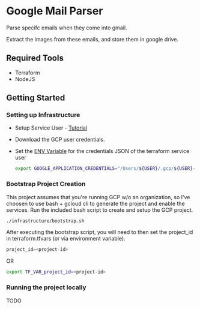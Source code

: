 # Google Mail Parser
Parse specifc emails when they come into gmail.

Extract the images from these emails, and store them in google drive.

## Required Tools
 * Terraform
 * NodeJS 

## Getting Started
### Setting up Infrastructure
 * Setup Service User - [Tutorial](https://cloud.google.com/community/tutorials/managing-gcp-projects-with-terraform)
 * Download the GCP user credentials.
 * Set the [ENV Variable](https://www.terraform.io/docs/providers/google/provider_reference.html) for the credentials JSON of the terraform service user

   ```sh
   export GOOGLE_APPLICATION_CREDENTIALS="/Users/${USER}/.gcp/${USER}-terraform-admin.json"
   ```

### Bootstrap Project Creation
This project assumes that you're running GCP w/o an organization, so I've choosen to use bash + gcloud cli to generate the project and enable the services. Run the included bash script to create and setup the GCP project.

```bash
./infrastructure/bootstrap.sh
```

After executing the bootstrap script, you will need to then set the project_id in terraform.tfvars (or via environment variable).

```terraform
project_id=<project-id>
```

OR

```bash
export TF_VAR_project_id=<project-id>
```

### Running the project locally
TODO